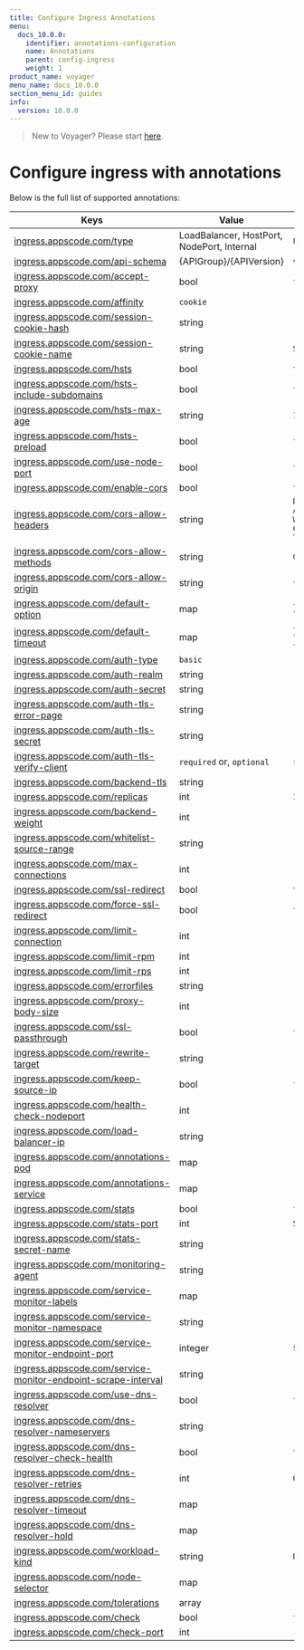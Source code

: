 ```yaml
---
title: Configure Ingress Annotations
menu:
  docs_10.0.0:
    identifier: annotations-configuration
    name: Annotations
    parent: config-ingress
    weight: 1
product_name: voyager
menu_name: docs_10.0.0
section_menu_id: guides
info:
  version: 10.0.0
---
```


> New to Voyager? Please start [here](/docs/10.0.0/concepts/overview).

# Configure ingress with annotations

Below is the full list of supported annotations:

|  Keys  |   Value   |  Default |
|--------|-----------|----------|
| [ingress.appscode.com/type](/docs/10.0.0/concepts/README) | LoadBalancer, HostPort, NodePort, Internal | `LoadBalancer` |
| [ingress.appscode.com/api-schema](/docs/10.0.0/concepts/overview) | {APIGroup}/{APIVersion} | `voyager.appscode.com/v1beta1` |
| [ingress.appscode.com/accept-proxy](/docs/10.0.0/guides/ingress/configuration/accept-proxy) | bool | `false` |
| [ingress.appscode.com/affinity](/docs/10.0.0/guides/ingress/http/sticky-session) | `cookie` | |
| [ingress.appscode.com/session-cookie-hash](/docs/10.0.0/guides/ingress/http/sticky-session) | string | |
| [ingress.appscode.com/session-cookie-name](/docs/10.0.0/guides/ingress/http/sticky-session) | string | `SERVERID` |
| [ingress.appscode.com/hsts](/docs/10.0.0/guides/ingress/http/hsts) | bool | `true` |
| [ingress.appscode.com/hsts-include-subdomains](/docs/10.0.0/guides/ingress/http/hsts) | bool | `false` |
| [ingress.appscode.com/hsts-max-age](/docs/10.0.0/guides/ingress/http/hsts) | string | `15768000` |
| [ingress.appscode.com/hsts-preload](/docs/10.0.0/guides/ingress/http/hsts) | bool | `false` |
| [ingress.appscode.com/use-node-port](/docs/10.0.0/concepts/ingress-types/nodeport) | bool | `false` |
| [ingress.appscode.com/enable-cors](/docs/10.0.0/guides/ingress/http/cors) | bool | `false` |
| [ingress.appscode.com/cors-allow-headers](/docs/10.0.0/guides/ingress/http/cors) | string | `DNT,X-CustomHeader,Keep-Alive,User-Agent,X-Requested-With,If-Modified-Since,Cache-Control,Content-Type,Authorization` |
| [ingress.appscode.com/cors-allow-methods](/docs/10.0.0/guides/ingress/http/cors) | string | `GET,PUT,POST,DELETE,PATCH,OPTIONS` |
| [ingress.appscode.com/cors-allow-origin](/docs/10.0.0/guides/ingress/http/cors) | string | `*` |
| [ingress.appscode.com/default-option](/docs/10.0.0/guides/ingress/configuration/default-options) | map | `{"http-server-close": "true", "dontlognull": "true"}` |
| [ingress.appscode.com/default-timeout](/docs/10.0.0/guides/ingress/configuration/default-timeouts) | map | `{"connect": "50s", "server": "50s", "client": "50s", "client-fin": "50s", "tunnel": "50s"}` |
| [ingress.appscode.com/auth-type](/docs/10.0.0/guides/ingress/security/basic-auth) | `basic` | |
| [ingress.appscode.com/auth-realm](/docs/10.0.0/guides/ingress/security/basic-auth) | string | |
| [ingress.appscode.com/auth-secret](/docs/10.0.0/guides/ingress/security/basic-auth) | string | |
| [ingress.appscode.com/auth-tls-error-page](/docs/10.0.0/guides/ingress/security/tls-auth) | string | |
| [ingress.appscode.com/auth-tls-secret](/docs/10.0.0/guides/ingress/security/tls-auth) | string | |
| [ingress.appscode.com/auth-tls-verify-client](/docs/10.0.0/guides/ingress/security/tls-auth) | `required` or, `optional` | `required` |
| [ingress.appscode.com/backend-tls](/docs/10.0.0/guides/ingress/tls/backend-tls) | string | |
| [ingress.appscode.com/replicas](/docs/10.0.0/guides/ingress/scaling) | int | `1` |
| [ingress.appscode.com/backend-weight](/docs/10.0.0/guides/ingress/http/blue-green-deployment) | int | |
| [ingress.appscode.com/whitelist-source-range](/docs/10.0.0/guides/ingress/configuration/whitelist) | string | |
| [ingress.appscode.com/max-connections](/docs/10.0.0/guides/ingress/configuration/max-connections) | int | |
| [ingress.appscode.com/ssl-redirect](/docs/10.0.0/guides/ingress/configuration/ssl-redirect) | bool | `true` |
| [ingress.appscode.com/force-ssl-redirect](/docs/10.0.0/guides/ingress/configuration/ssl-redirect) | bool | `false` |
| [ingress.appscode.com/limit-connection](/docs/10.0.0/guides/ingress/configuration/rate-limit) | int | |
| [ingress.appscode.com/limit-rpm](/docs/10.0.0/guides/ingress/configuration/rate-limit) | int | |
| [ingress.appscode.com/limit-rps](/docs/10.0.0/guides/ingress/configuration/rate-limit) | int | |
| [ingress.appscode.com/errorfiles](/docs/10.0.0/guides/ingress/configuration/error-files) | string | |
| [ingress.appscode.com/proxy-body-size](/docs/10.0.0/guides/ingress/configuration/body-size) | int | |
| [ingress.appscode.com/ssl-passthrough](/docs/10.0.0/guides/ingress/configuration/ssl-passthrough) | bool | `false` |
| [ingress.appscode.com/rewrite-target](/docs/10.0.0/guides/ingress/configuration/rewrite-target) | string | |
| [ingress.appscode.com/keep-source-ip](/docs/10.0.0/guides/ingress/configuration/keep-source-ip) | bool | `false` |
| [ingress.appscode.com/health-check-nodeport](/docs/10.0.0/guides/ingress/configuration/keep-source-ip) | int | |
| [ingress.appscode.com/load-balancer-ip](/docs/10.0.0/guides/ingress/configuration/loadbalancer-ip) | string | |
| [ingress.appscode.com/annotations-pod](/docs/10.0.0/guides/ingress/configuration/pod-annotations) | map | |
| [ingress.appscode.com/annotations-service](/docs/10.0.0/guides/ingress/configuration/service-annotations) | map | |
| [ingress.appscode.com/stats](/docs/10.0.0/guides/ingress/monitoring/haproxy-stats) | bool | `false` |
| [ingress.appscode.com/stats-port](/docs/10.0.0/guides/ingress/monitoring/haproxy-stats) | int | `56789` |
| [ingress.appscode.com/stats-secret-name](/docs/10.0.0/guides/ingress/monitoring/haproxy-stats) | string | |
| [ingress.appscode.com/monitoring-agent](/docs/10.0.0/guides/ingress/monitoring/using-coreos-prometheus-operator) | string  |         |
| [ingress.appscode.com/service-monitor-labels](/docs/10.0.0/guides/ingress/monitoring/using-coreos-prometheus-operator) | map     |         |
| [ingress.appscode.com/service-monitor-namespace](/docs/10.0.0/guides/ingress/monitoring/using-coreos-prometheus-operator) | string  |         |
| [ingress.appscode.com/service-monitor-endpoint-port](/docs/10.0.0/guides/ingress/monitoring/using-coreos-prometheus-operator) | integer | 56790   |
| [ingress.appscode.com/service-monitor-endpoint-scrape-interval](/docs/10.0.0/guides/ingress/monitoring/using-coreos-prometheus-operator) | string  |         |
| [ingress.appscode.com/use-dns-resolver](/docs/10.0.0/guides/ingress/http/external-svc#using-external-domain) | bool | `false` |
| [ingress.appscode.com/dns-resolver-nameservers](/docs/10.0.0/guides/ingress/http/external-svc#using-external-domain) | string | |
| [ingress.appscode.com/dns-resolver-check-health](/docs/10.0.0/guides/ingress/http/external-svc#using-external-domain) | bool | `true` |
| [ingress.appscode.com/dns-resolver-retries](/docs/10.0.0/guides/ingress/http/external-svc#using-external-domain) | int | `0` |
| [ingress.appscode.com/dns-resolver-timeout](/docs/10.0.0/guides/ingress/http/external-svc#using-external-domain) | map | |
| [ingress.appscode.com/dns-resolver-hold](/docs/10.0.0/guides/ingress/http/external-svc#using-external-domain) | map | |
| [ingress.appscode.com/workload-kind](/docs/10.0.0/guides/ingress/pod-placement#choosing-workload-kind) | string | `Deployment` |
| [ingress.appscode.com/node-selector](/docs/10.0.0/guides/ingress/pod-placement#using-node-selector) | map | |
| [ingress.appscode.com/tolerations](/docs/10.0.0/guides/ingress/pod-placement#using-taints-and-toleration) | array | |
| [ingress.appscode.com/check](/docs/10.0.0/guides/ingress/configuration/health-check) | bool | `false` |
| [ingress.appscode.com/check-port](/docs/10.0.0/guides/ingress/configuration/health-check) | int | |
